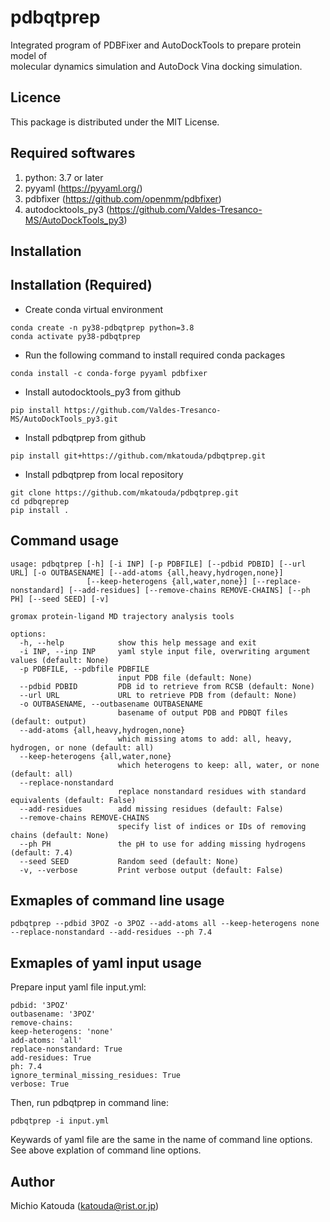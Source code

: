 # pdbqtprep

Integrated program of PDBFixer and AutoDockTools to prepare protein model of    
molecular dynamics simulation and AutoDock Vina docking simulation.

## Licence

This package is distributed under the MIT License.

## Required softwares

1. python: 3.7 or later
2. pyyaml (https://pyyaml.org/)
3. pdbfixer (https://github.com/openmm/pdbfixer)
4. autodocktools_py3 (https://github.com/Valdes-Tresanco-MS/AutoDockTools_py3)

## Installation

## Installation (Required)

- Create conda virtual environment  
```
conda create -n py38-pdbqtprep python=3.8  
conda activate py38-pdbqtprep  
```

- Run the following command to install required conda packages  
```
conda install -c conda-forge pyyaml pdbfixer  
```

- Install autodocktools_py3 from github
```
pip install https://github.com/Valdes-Tresanco-MS/AutoDockTools_py3.git
```

- Install pdbqtprep from github  
```
pip install git+https://github.com/mkatouda/pdbqtprep.git
```

- Install pdbqtprep from local repository  
```
git clone https://github.com/mkatouda/pdbqtprep.git
cd pdbqreprep
pip install .
```

## Command usage

```
usage: pdbqtprep [-h] [-i INP] [-p PDBFILE] [--pdbid PDBID] [--url URL] [-o OUTBASENAME] [--add-atoms {all,heavy,hydrogen,none}]
                 [--keep-heterogens {all,water,none}] [--replace-nonstandard] [--add-residues] [--remove-chains REMOVE-CHAINS] [--ph PH] [--seed SEED] [-v]

gromax protein-ligand MD trajectory analysis tools

options:
  -h, --help            show this help message and exit
  -i INP, --inp INP     yaml style input file, overwriting argument values (default: None)
  -p PDBFILE, --pdbfile PDBFILE
                        input PDB file (default: None)
  --pdbid PDBID         PDB id to retrieve from RCSB (default: None)
  --url URL             URL to retrieve PDB from (default: None)
  -o OUTBASENAME, --outbasename OUTBASENAME
                        basename of output PDB and PDBQT files (default: output)
  --add-atoms {all,heavy,hydrogen,none}
                        which missing atoms to add: all, heavy, hydrogen, or none (default: all)
  --keep-heterogens {all,water,none}
                        which heterogens to keep: all, water, or none (default: all)
  --replace-nonstandard
                        replace nonstandard residues with standard equivalents (default: False)
  --add-residues        add missing residues (default: False)
  --remove-chains REMOVE-CHAINS
                        specify list of indices or IDs of removing chains (default: None)
  --ph PH               the pH to use for adding missing hydrogens (default: 7.4)
  --seed SEED           Random seed (default: None)
  -v, --verbose         Print verbose output (default: False)
```

## Exmaples of command line usage

```
pdbqtprep --pdbid 3POZ -o 3POZ --add-atoms all --keep-heterogens none --replace-nonstandard --add-residues --ph 7.4
```

## Exmaples of yaml input usage

Prepare input yaml file input.yml:

```
pdbid: '3POZ'
outbasename: '3POZ'
remove-chains:
keep-heterogens: 'none'
add-atoms: 'all'
replace-nonstandard: True
add-residues: True
ph: 7.4
ignore_terminal_missing_residues: True
verbose: True
```

Then, run pdbqtprep in command line:

```
pdbqtprep -i input.yml
```

Keywards of yaml file are the same in the name of command line options.  
See above explation of command line options.  

## Author

Michio Katouda (katouda@rist.or.jp)  
